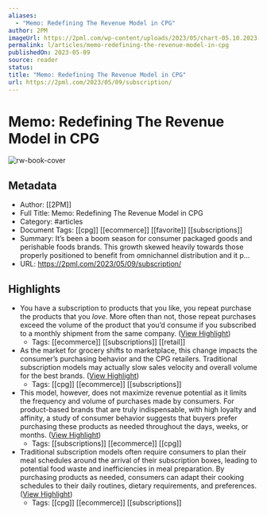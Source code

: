 ```yaml
---
aliases:
  - "Memo: Redefining The Revenue Model in CPG"
author: 2PM
imageUrl: https://2pml.com/wp-content/uploads/2023/05/chart-05.10.2023-scaled.jpg
permalink: l/articles/memo-redefining-the-revenue-model-in-cpg
publishedOn: 2023-05-09
source: reader
status: 
title: "Memo: Redefining The Revenue Model in CPG"
url: https://2pml.com/2023/05/09/subscription/
---
```

# Memo: Redefining The Revenue Model in CPG

![rw-book-cover](https://2pml.com/wp-content/uploads/2023/05/chart-05.10.2023-scaled.jpg)

## Metadata

- Author: [[2PM]]
- Full Title: Memo: Redefining The Revenue Model in CPG
- Category: #articles
- Document Tags: [[cpg]] [[ecommerce]] [[favorite]] [[subscriptions]]
- Summary: It’s been a boom season for consumer packaged goods and perishable foods brands. This growth skewed heavily towards those properly positioned to benefit from omnichannel distribution and it p…
- URL: https://2pml.com/2023/05/09/subscription/

## Highlights

- You have a subscription to products that you like, you repeat purchase the products that you _love_. More often than not, those repeat purchases exceed the volume of the product that you’d consume if you subscribed to a monthly shipment from the same company. ([View Highlight](https://read.readwise.io/read/01h2d378h051sbg0358she0ts1))
    - Tags: [[ecommerce]] [[subscriptions]] [[retail]]
- As the market for grocery shifts to marketplace, this change impacts the consumer’s purchasing behavior and the CPG retailers. Traditional subscription models may actually slow sales velocity and overall volume for the best brands. ([View Highlight](https://read.readwise.io/read/01h2d3afxwd1y5rcc1ncybbm1p))
    - Tags: [[cpg]] [[ecommerce]] [[subscriptions]]
- This model, however, does not maximize revenue potential as it limits the frequency and volume of purchases made by consumers. For product-based brands that are truly indispensable, with high loyalty and affinity, a study of consumer behavior suggests that buyers prefer purchasing these products as needed throughout the days, weeks, or months. ([View Highlight](https://read.readwise.io/read/01h2d3bfvs26gtr0kqm1m7q99k))
    - Tags: [[subscriptions]] [[ecommerce]] [[cpg]]
- Traditional subscription models often require consumers to plan their meal schedules around the arrival of their subscription boxes, leading to potential food waste and inefficiencies in meal preparation. By purchasing products as needed, consumers can adapt their cooking schedules to their daily routines, dietary requirements, and preferences. ([View Highlight](https://read.readwise.io/read/01h2d3d8r2ennje55vb0rn0skf))
    - Tags: [[cpg]] [[ecommerce]] [[subscriptions]]
